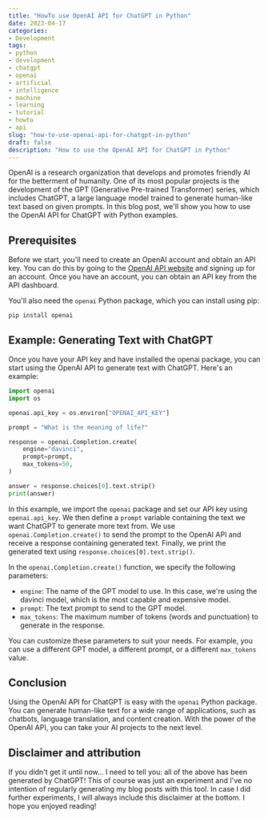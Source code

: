 ```yaml
---
title: "HowTo use OpenAI API for ChatGPT in Python"
date: 2023-04-17
categories: 
- Development
tags: 
- python
- development
- chatgpt
- openai
- artificial
- intelligence
- machine
- learning
- tutorial
- howto
- api
slug: "how-to-use-openai-api-for-chatgpt-in-python"
draft: false
description: "How to use the OpenAI API for ChatGPT in Python"
---
```


OpenAI is a research organization that develops and promotes friendly AI for the betterment of humanity. One of its most popular projects is the development of the GPT (Generative Pre-trained Transformer) series, which includes ChatGPT, a large language model trained to generate human-like text based on given prompts. In this blog post, we'll show you how to use the OpenAI API for ChatGPT with Python examples.

## Prerequisites

Before we start, you'll need to create an OpenAI account and obtain an API key. You can do this by going to the [OpenAI API website](https://beta.openai.com/docs/api-reference/introduction) and signing up for an account. Once you have an account, you can obtain an API key from the API dashboard.

You'll also need the `openai` Python package, which you can install using pip:

```shell
pip install openai
```

## Example: Generating Text with ChatGPT

Once you have your API key and have installed the openai package, you can start using the OpenAI API to generate text with ChatGPT. Here's an example:

```python
import openai
import os

openai.api_key = os.environ["OPENAI_API_KEY"]

prompt = "What is the meaning of life?"

response = openai.Completion.create(
    engine="davinci",
    prompt=prompt,
    max_tokens=50,
)

answer = response.choices[0].text.strip()
print(answer)
```

In this example, we import the `openai` package and set our API key using `openai.api_key`. We then define a `prompt` variable containing the text we want ChatGPT to generate more text from. We use `openai.Completion.create()` to send the prompt to the OpenAI API and receive a response containing generated text. Finally, we print the generated text using `response.choices[0].text.strip()`.

In the `openai.Completion.create()` function, we specify the following parameters:

- `engine`: The name of the GPT model to use. In this case, we're using the davinci model, which is the most capable and expensive model.
- `prompt`: The text prompt to send to the GPT model.
- `max_tokens`: The maximum number of tokens (words and punctuation) to generate in the response.

You can customize these parameters to suit your needs. For example, you can use a different GPT model, a different prompt, or a different `max_tokens` value.

## Conclusion

Using the OpenAI API for ChatGPT is easy with the `openai` Python package. You can generate human-like text for a wide range of applications, such as chatbots, language translation, and content creation. With the power of the OpenAI API, you can take your AI projects to the next level.

## Disclaimer and attribution

If you didn't get it until now... I need to tell you: all of the above has been generated by ChatGPT! This of course was just an experiment and I've no intention of regularly generating my blog posts with this tool. In case I did further experiments, I will always include this disclaimer at the bottom. I hope you enjoyed reading!

